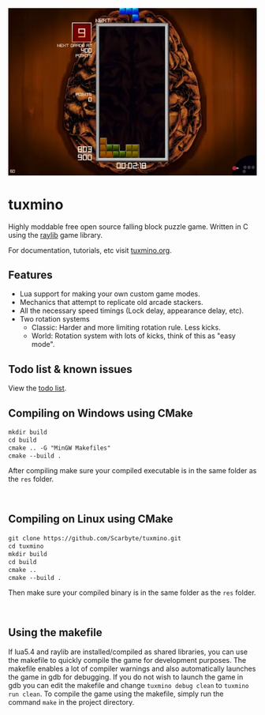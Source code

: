 <img src='https://raw.githubusercontent.com/masonarmand/tuxmino/v1/screenshots/tuxmino-gameplay.webp'>

# tuxmino
Highly moddable free open source falling block puzzle game. Written in C using the
[raylib](https://github.com/raysan5/raylib) game library.

For documentation, tutorials, etc visit [tuxmino.org](https://tuxmino.org).

## Features
- Lua support for making your own custom game modes.
- Mechanics that attempt to replicate old arcade stackers.
- All the necessary speed timings (Lock delay, appearance delay, etc).
- Two rotation systems
    - Classic: Harder and more limiting rotation rule. Less kicks.
    - World: Rotation system with lots of kicks, think of this as "easy mode".

## Todo list & known issues
View the [todo list](TODO.md).

## Compiling on Windows using CMake
```
mkdir build
cd build
cmake .. -G "MinGW Makefiles"
cmake --build .
```

After compiling make sure your compiled executable is in the same folder as the `res` folder.

<br>

## Compiling on Linux using CMake
```
git clone https://github.com/Scarbyte/tuxmino.git
cd tuxmino
mkdir build
cd build
cmake ..
cmake --build .
```

Then make sure your compiled binary is in the same folder as the `res` folder.

<br>

## Using the makefile
If lua5.4 and raylib are installed/compiled as shared libraries, you can use the makefile to quickly
compile the game for development purposes. The makefile enables a lot of compiler warnings and also
automatically launches the game in gdb for debugging. If you do not wish to launch the game in gdb
you can edit the makefile and change `tuxmino debug clean` to `tuxmino run clean`. To compile the
game using the makefile, simply run the command `make` in the project directory.
